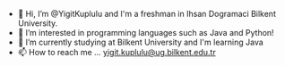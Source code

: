 - 👋 Hi, I’m @YigitKuplulu and I'm a freshman in Ihsan Dogramaci Bilkent University.
- 👀 I’m interested in programming languages such as Java and Python!
- 🌱 I’m currently studying at Bilkent University and I'm learning Java 
- 📫 How to reach me ...  yigit.kuplulu@ug.bilkent.edu.tr


